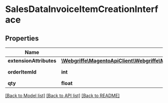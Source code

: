 # SalesDataInvoiceItemCreationInterface

## Properties
Name | Type | Description | Notes
------------ | ------------- | ------------- | -------------
**extensionAttributes** | [**\Webgriffe\MagentoApiClient\Webgriffe\MagentoApiClient\Model\SalesDataInvoiceItemCreationExtensionInterface**](SalesDataInvoiceItemCreationExtensionInterface.md) |  | [optional] 
**orderItemId** | **int** | Order item ID. | 
**qty** | **float** | Quantity. | 

[[Back to Model list]](../README.md#documentation-for-models) [[Back to API list]](../README.md#documentation-for-api-endpoints) [[Back to README]](../README.md)



